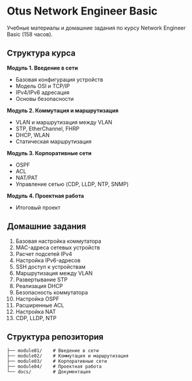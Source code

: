 # Otus Network Engineer Basic

Учебные материалы и домашние задания по курсу Network Engineer Basic (158 часов).

## Структура курса

**Модуль 1. Введение в сети**
- Базовая конфигурация устройств
- Модель OSI и TCP/IP
- IPv4/IPv6 адресация
- Основы безопасности

**Модуль 2. Коммутация и маршрутизация**
- VLAN и маршрутизация между VLAN
- STP, EtherChannel, FHRP
- DHCP, WLAN
- Статическая маршрутизация

**Модуль 3. Корпоративные сети**
- OSPF
- ACL
- NAT/PAT
- Управление сетью (CDP, LLDP, NTP, SNMP)

**Модуль 4. Проектная работа**
- Итоговый проект

## Домашние задания

1. Базовая настройка коммутатора
2. MAC-адреса сетевых устройств  
3. Расчет подсетей IPv4
4. Настройка IPv6-адресов
5. SSH доступ к устройствам
6. Маршрутизация между VLAN
7. Развертывание STP
8. Реализация DHCP
9. Безопасность коммутатора
10. Настройка OSPF
11. Расширенные ACL
12. Настройка NAT
13. CDP, LLDP, NTP

## Структура репозитория

```
├── module01/    # Введение в сети
├── module02/    # Коммутация и маршрутизация  
├── module03/    # Корпоративные сети
├── module04/    # Проектная работа
└── docs/        # Документация
```